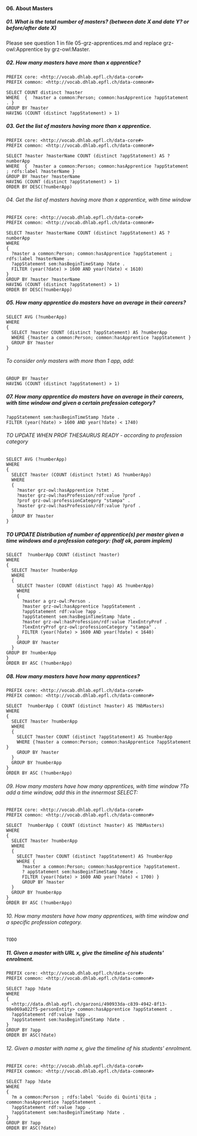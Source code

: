 #### 06. About Masters

##### 01. What is the total number of masters? (between date X and date Y? or before/after date X)
Please see question 1 in file 05-grz-apprentices.md and replace grz-owl:Apprentice by grz-owl:Master.

##### 02. How many masters have more than x apprentice?
```sparql
PREFIX core: <http://vocab.dhlab.epfl.ch/data-core#>
PREFIX common: <http://vocab.dhlab.epfl.ch/data-common#>

SELECT COUNT distinct ?master 
WHERE  {  ?master a common:Person; common:hasApprentice ?appStatement . }
GROUP BY ?master 
HAVING (COUNT (distinct ?appStatement) > 1)
```

##### 03. Get the list of masters having more than x apprentice.
```sparql
PREFIX core: <http://vocab.dhlab.epfl.ch/data-core#>
PREFIX common: <http://vocab.dhlab.epfl.ch/data-common#>

SELECT ?master ?masterName COUNT (distinct ?appStatement) AS ?numberApp
WHERE  {  ?master a common:Person; common:hasApprentice ?appStatement ; rdfs:label ?masterName }
GROUP BY ?master ?masterName
HAVING (COUNT (distinct ?appStatement) > 1)
ORDER BY DESC(?numberApp)
```
###### 04. Get the list of masters having more than x apprentice, with time window 
```sparql
PREFIX core: <http://vocab.dhlab.epfl.ch/data-core#>
PREFIX common: <http://vocab.dhlab.epfl.ch/data-common#>

SELECT ?master ?masterName COUNT (distinct ?appStatement) AS ?numberApp
WHERE  
{  
  ?master a common:Person; common:hasApprentice ?appStatement ; rdfs:label ?masterName .
  ?appStatement sem:hasBeginTimeStamp ?date .
  FILTER (year(?date) > 1600 AND year(?date) < 1610)
}
GROUP BY ?master ?masterName
HAVING (COUNT (distinct ?appStatement) > 1)
ORDER BY DESC(?numberApp)
```

##### 05. How many apprentice do masters have on average in their careers?
```sparql
SELECT AVG (?numberApp)
WHERE
{
  SELECT ?master COUNT (distinct ?appStatement) AS ?numberApp
  WHERE {?master a common:Person; common:hasApprentice ?appStatement }
  GROUP BY ?master
}
```

###### To consider only masters with more than 1 app, add:   

```sparql
GROUP BY ?master   
HAVING (COUNT (distinct ?appStatement) > 1)
```

##### 07. How many apprentice do masters have on average in their careers, with time window and given a certain profession category?

```sparql
?appStatement sem:hasBeginTimeStamp ?date .
FILTER (year(?date) > 1600 AND year(?date) < 1740)
```

###### TO UPDATE WHEN PROF THESAURUS READY - according to profession category 
```sparql
SELECT AVG (?numberApp)
WHERE
{
  SELECT ?master (COUNT (distinct ?stmt) AS ?numberApp)
  WHERE 
  {
    ?master grz-owl:hasApprentice ?stmt .
    ?master grz-owl:hasProfession/rdf:value ?prof .
    ?prof grz-owl:professionCategory "stampa" .
    ?master grz-owl:hasProfession/rdf:value ?prof .
  }
  GROUP BY ?master
}
```

#####  TO UPDATE Distribution of number of apprentice(s) per master given a time windows and a profession category: (half ok, param implem)
```sparql
SELECT  ?numberApp COUNT (distinct ?master)
WHERE
{
  SELECT ?master ?numberApp
  WHERE
  {
    SELECT ?master (COUNT (distinct ?app) AS ?numberApp)
    WHERE
    {
      ?master a grz-owl:Person . 
      ?master grz-owl:hasApprentice ?appStatement .
      ?appStatement rdf:value ?app .
      ?appStatement sem:hasBeginTimeStamp ?date .
      ?master grz-owl:hasProfession/rdf:value ?lexEntryProf .
      ?lexEntryProf grz-owl:professionCategory "stampa" .
      FILTER (year(?date) > 1600 AND year(?date) < 1640)
    }
    GROUP BY ?master
  }
GROUP BY ?numberApp
}
ORDER BY ASC (?numberApp)
```

##### 08. How many masters have how many apprentices?
``` sparql
PREFIX core: <http://vocab.dhlab.epfl.ch/data-core#>
PREFIX common: <http://vocab.dhlab.epfl.ch/data-common#> 

SELECT  ?numberApp ( COUNT (distinct ?master) AS ?NbMasters)
WHERE
{
  SELECT ?master ?numberApp
  WHERE
  {
    SELECT ?master COUNT (distinct ?appStatement) AS ?numberApp
    WHERE {?master a common:Person; common:hasApprentice ?appStatement }
    GROUP BY ?master
  }
  GROUP BY ?numberApp
}
ORDER BY ASC (?numberApp)
```

###### 09. How many masters have how many apprentices, with time window ?To add a time window, add this in the innermost SELECT:
``` sparql
PREFIX core: <http://vocab.dhlab.epfl.ch/data-core#>
PREFIX common: <http://vocab.dhlab.epfl.ch/data-common#> 

SELECT  ?numberApp ( COUNT (distinct ?master) AS ?NbMasters)
WHERE
{
  SELECT ?master ?numberApp
  WHERE
  {
    SELECT ?master COUNT (distinct ?appStatement) AS ?numberApp
    WHERE {
      ?master a common:Person; common:hasApprentice ?appStatement. 
      ? appStatement sem:hasBeginTimeStamp ?date .
      FILTER (year(?date) > 1600 AND year(?date) < 1700) }
      GROUP BY ?master
  }
  GROUP BY ?numberApp
}
ORDER BY ASC (?numberApp)
```

###### 10. How many masters have how many apprentices, with time window and a specific profession category. 
```sparql
TODO
```

##### 11. Given a master with URL x, give the timeline of his students' enrolment.
```sparql
PREFIX core: <http://vocab.dhlab.epfl.ch/data-core#>
PREFIX common: <http://vocab.dhlab.epfl.ch/data-common#>

SELECT ?app ?date
WHERE
{
  <http://data.dhlab.epfl.ch/garzoni/490933da-c839-4942-8f13-98e069a022f5-personEntity> common:hasApprentice ?appStatement .
  ?appStatement rdf:value ?app .
  ?appStatement sem:hasBeginTimeStamp ?date .
}
GROUP BY ?app
ORDER BY ASC(?date)
```

###### 12. Given a master with name x, give the timeline of his students' enrolment.
```sparql
PREFIX core: <http://vocab.dhlab.epfl.ch/data-core#>
PREFIX common: <http://vocab.dhlab.epfl.ch/data-common#>

SELECT ?app ?date
WHERE
{
  ?m a common:Person ; rdfs:label 'Guido di Quinti'@ita ; common:hasApprentice ?appStatement .
  ?appStatement rdf:value ?app .
  ?appStatement sem:hasBeginTimeStamp ?date .
}
GROUP BY ?app
ORDER BY ASC(?date)
```


